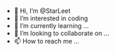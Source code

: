 - 👋 Hi, I’m @StarLeet
- 👀 I’m interested in coding
- 🌱 I’m currently learning ...
- 💞️ I’m looking to collaborate on ...
- 📫 How to reach me ...

<!---
StarLeet/StarLeet is a ✨ special ✨ repository because its `README.md` (this file) appears on your GitHub profile.
You can click the Preview link to take a look at your changes.
--->
